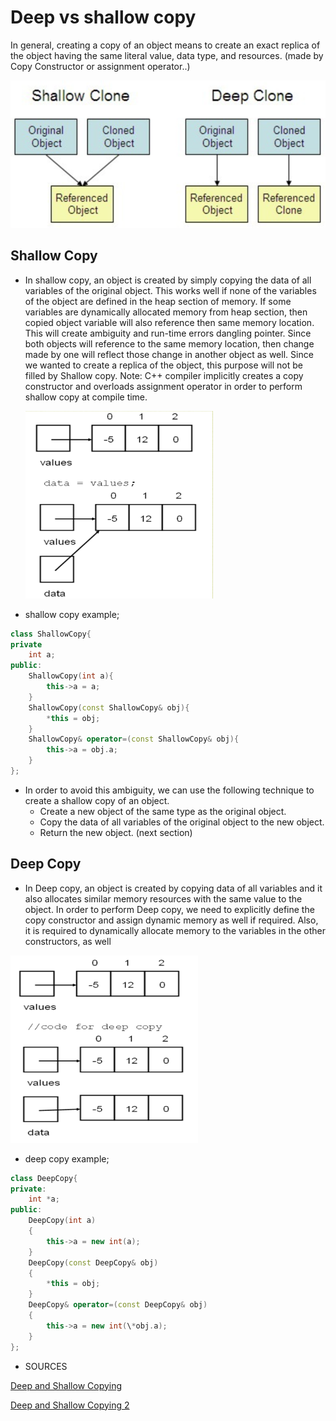 <h1> Deep vs shallow copy </h1>

In general, creating a copy of an object means to create an exact replica of the object
having the same literal value, data type, and resources. (made by Copy Constructor or assignment operator..)

<img src="./deep-shallow.png" />

<h2> Shallow Copy </h2>

- In shallow copy, an object is created by simply copying the data of all variables of the original object. This works well if none of the variables of the object are defined in the heap section of memory. If some variables are dynamically allocated memory from heap section, then copied object variable will also reference then same memory location.
  This will create ambiguity and run-time errors dangling pointer. Since both objects will reference to the same memory location, then change made by one will reflect those change in another object as well. Since we wanted to create a replica of the object, this purpose will not be filled by Shallow copy.
  Note: C++ compiler implicitly creates a copy constructor and overloads assignment operator in order to perform shallow copy at compile time.

    <img src="./shallow-copy.png" width="300" height="300" />

- shallow copy example;

```c++
class ShallowCopy{
private
	int a;
public:
	ShallowCopy(int a){
		this->a = a;
	}
	ShallowCopy(const ShallowCopy& obj){
		*this = obj;
	}
	ShallowCopy& operator=(const ShallowCopy& obj){
		this->a = obj.a;
	}
};
```

* In order to avoid this ambiguity, we can use the following technique to create a shallow copy of an object.
	- Create a new object of the same type as the original object.
	- Copy the data of all variables of the original object to the new object.
	- Return the new object.
	(next section)

<h2> Deep Copy </h2>

* In Deep copy, an object is created by copying data of all variables and it also allocates similar memory resources with the same value to the object. In order to perform Deep copy, we need to explicitly define the copy constructor and assign dynamic memory as well if required. Also, it is required to dynamically allocate memory to the variables in the other constructors, as well


<img src="./deep-copy.png"  width="300" height="300"/>


- deep copy example;

``` c++
class DeepCopy{
private:
	int *a;
public:
	DeepCopy(int a)
	{
		this->a = new int(a);
	}
	DeepCopy(const DeepCopy& obj)
	{
		*this = obj;
	}
	DeepCopy& operator=(const DeepCopy& obj)
	{
		this->a = new int(\*obj.a);
	}
};
```

- SOURCES

[Deep and Shallow Copying](https://www.cs.utexas.edu/~scottm/cs307/handouts/deepCopying.htm)

[Deep and Shallow Copying 2](https://owlcation.com/stem/Copy-Constructor-shallow-copy-vs-deep-copy)
